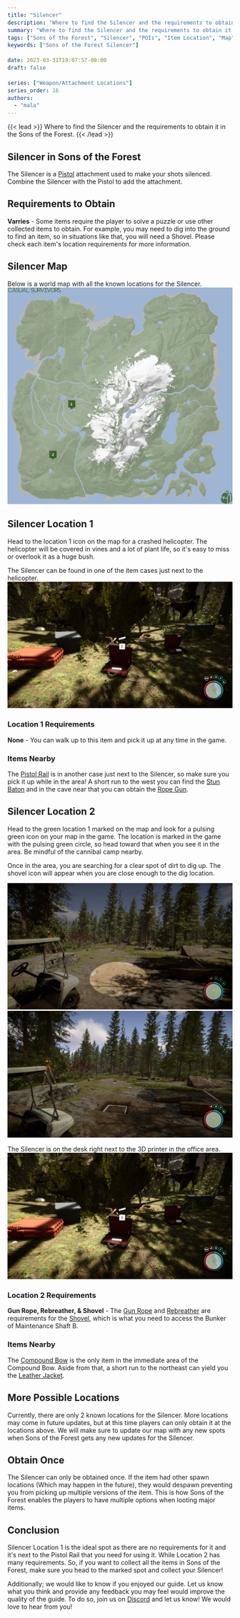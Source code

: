 ```yaml
---
title: "Silencer"
description: "Where to find the Silencer and the requirements to obtain it in the Sons of the Forest."
summary: "Where to find the Silencer and the requirements to obtain it. Click here to learn more about it!"
tags: ["Sons of the Forest", "Silencer", "POIs", "Item Location", "Map"]
keywords: ["Sons of the Forest Silencer"]

date: 2023-03-31T19:07:57-08:00
draft: false

series: ["Weapon/Attachment Locations"]
series_order: 16
authors:
  - "mala"
---
```


{{< lead >}}
Where to find the Silencer and the requirements to obtain it in the Sons of the Forest.
{{< /lead >}}

## Silencer in Sons of the Forest
The Silencer is a [Pistol](/sons-of-the-forest/guides/pistol/) attachment used to make your shots silenced. Combine the Silencer with the Pistol to add the attachment.

## Requirements to Obtain
**Varries** - Some items require the player to solve a puzzle or use other collected items to obtain. For example, you may need to dig into the ground to find an item, so in situations like that, you will need a Shovel. Please check each item's location requirements for more information.

## Silencer Map
Below is a world map with all the known locations for the Silencer.
![Sons of the Forest Silencer Location](img/map.webp)

## Silencer Location 1
Head to the location 1 icon on the map for a crashed helicopter. The helicopter will be covered in vines and a lot of plant life, so it's easy to miss or overlook it as a huge bush.

The Silencer can be found in one of the item cases just next to the helicopter.
![Sons of the Forest Silencer in Case](featured.webp)

### Location 1 Requirements
**None** - You can walk up to this item and pick it up at any time in the game.

### Items Nearby
The [Pistol Rail](/sons-of-the-forest/guides/pistol-rail/) is in another case just next to the Silencer, so make sure you pick it up while in the area! A short run to the west you can find the [Stun Baton](/sons-of-the-forest/guides/stun-baton/) and in the cave near that you can obtain the [Rope Gun](/sons-of-the-forest/guides/rope-gun/).

## Silencer Location 2
Head to the green location 1 marked on the map and look for a pulsing green icon on your map in the game. The location is marked in the game with the pulsing green circle, so head toward that when you see it in the area. Be mindful of the cannibal camp nearby.

Once in the area, you are searching for a clear spot of dirt to dig up. The shovel icon will appear when you are close enough to the dig location.

![Sons of the Forest Silencer Dig Hint](img/maintshaftb-covered.webp)
![Sons of the Forest Silencer After Dig](img/maintshaftb-uncovered.webp)

The Silencer is on the desk right next to the 3D printer in the office area.  
![Sons of the Forest Silencer on Desk](featured.webp)

### Location 2 Requirements
**Gun Rope, Rebreather, & Shovel** - The [Gun Rope](/sons-of-the-forest/guides/rope-gun/) and [Rebreather](/sons-of-the-forest/guides/rebreather/) are requirements for the [Shovel](/sons-of-the-forest/guides/shovel/), which is what you need to access the Bunker of Maintenance Shaft B.

### Items Nearby
The [Compound Bow](/sons-of-the-forest/guides/compound-bow/) is the only item in the immediate area of the Compound Bow. Aside from that, a short run to the northeast can yield you the [Leather Jacket](/sons-of-the-forest/guides/leather-jacket/).


## More Possible Locations
Currently, there are only 2 known locations for the Silencer. More locations may come in future updates, but at this time players can only obtain it at the locations above.
We will make sure to update our map with any new spots when Sons of the Forest gets any new updates for the Silencer.

## Obtain Once
The Silencer can only be obtained once. If the item had other spawn locations (Which may happen in the future), they would despawn preventing you from picking up multiple versions of the item. This is how Sons of the Forest enables the players to have multiple options when looting major items. 

## Conclusion
Silencer Location 1 is the ideal spot as there are no requirements for it and it's next to the Pistol Rail that you need for using it. While Location 2 has many requirements. So, if you want to collect all the items in Sons of the Forest, make sure you head to the marked spot and collect your Silencer!

Additionally; we would like to know if you enjoyed our guide. Let us know what you think and provide any feedback you may feel would improve the quality of the guide. To do so, join us on [Discord](https://discord.gg/ZXp93XsKnN) and let us know! We would love to hear from you! 